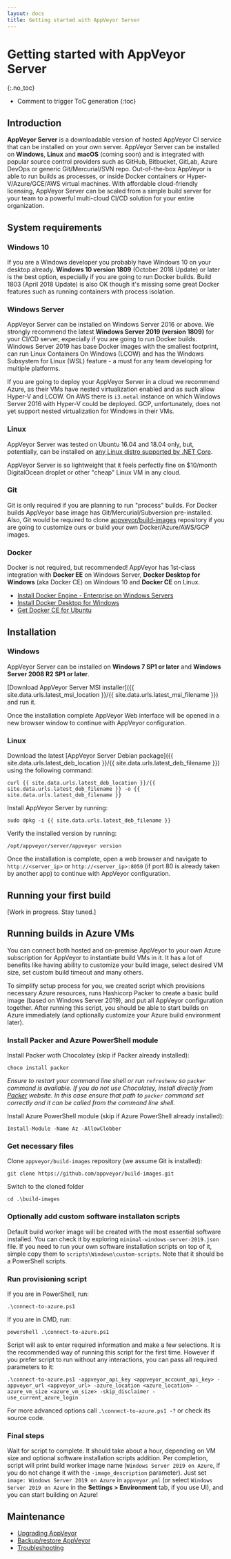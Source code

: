 ```yaml
---
layout: docs
title: Getting started with AppVeyor Server
---
```


<!-- markdownlint-disable MD022 MD032 -->
# Getting started with AppVeyor Server
{:.no_toc}

* Comment to trigger ToC generation
{:toc}
<!-- markdownlint-enable MD022 MD032 -->

## Introduction

**AppVeyor Server** is a downloadable version of hosted AppVeyor CI service that can be installed on your own server. AppVeyor Server can be installed on **Windows**, **Linux** and **macOS** (coming soon) and is integrated with popular source control providers such as GitHub, Bitbucket, GitLab, Azure DevOps or generic Git/Mercurial/SVN repo. Out-of-the-box AppVeyor is able to run builds as processes, or inside Docker containers or Hyper-V/Azure/GCE/AWS virtual machines. With affordable cloud-friendly licensing, AppVeyor Server can be scaled from a simple build server for your team to a powerful multi-cloud CI/CD solution for your entire organization.

## System requirements

### Windows 10

If you are a Windows developer you probably have Windows 10 on your desktop already. **Windows 10 version 1809** (October 2018 Update) or later is the best option, especially if you are going to run Docker builds. Build 1803 (April 2018 Update) is also OK though it's missing some great Docker features such as running containers with process isolation.

### Windows Server

AppVeyor Server can be installed on Windows Server 2016 or above. We strongly recommend the latest **Windows Server 2019 (version 1809)** for your CI/CD server, expecially if you are going to run Docker builds. Windows Server 2019 has base Docker images with the smallest footprint, can run Linux Containers On Windows (LCOW) and has the Windows Subsystem for Linux (WSL) feature - a must for any team developing for multiple platforms.

If you are going to deploy your AppVeyor Server in a cloud we recommend Azure, as their VMs have nested virtualization enabled and as such allow Hyper-V and LCOW. On AWS there is `i3.metal` instance on which Windows Server 2016 with Hyper-V could be deployed. GCP, unfortunately, does not yet support nested virtualization for Windows in their VMs.

### Linux

AppVeyor Server was tested on Ubuntu 16.04 and 18.04 only, but, potentially, can be installed on [any Linux distro supported by .NET Core](https://docs.microsoft.com/en-us/dotnet/core/linux-prerequisites?tabs=netcore2x#supported-linux-versions).

AppVeyor Server is so lightweight that it feels perfectly fine on $10/month DigitalOcean droplet or other "cheap" Linux VM in any cloud.

### Git

Git is only required if you are planning to run "process" builds. For Docker builds AppVeyor base image has Git/Mercurial/Subversion pre-installed. Also, Git would be required to clone [appveyor/build-images](https://github.com/appveyor/build-images) repository if you are going to customize ours or build your own Docker/Azure/AWS/GCP images.

### Docker

Docker is not required, but recommended! AppVeyor has 1st-class integration with **Docker EE** on Windows Server, **Docker Desktop for Windows** (aka Docker CE) on Windows 10 and **Docker CE** on Linux.

* [Install Docker Engine - Enterprise on Windows Servers](https://docs.docker.com/install/windows/docker-ee/)
* [Install Docker Desktop for Windows](https://docs.docker.com/docker-for-windows/install/)
* [Get Docker CE for Ubuntu](https://docs.docker.com/install/linux/docker-ce/ubuntu/)

## Installation

### Windows

AppVeyor Server can be installed on **Windows 7 SP1 or later** and **Windows Server 2008 R2 SP1 or later**.

[Download AppVeyor Server MSI installer]({{ site.data.urls.latest_msi_location }}/{{ site.data.urls.latest_msi_filename }}) and run it.

Once the installation complete AppVeyor Web interface will be opened in a new browser window to continue with AppVeyor configuration.

### Linux

Download the latest [AppVeyor Server Debian package]({{ site.data.urls.latest_deb_location }}/{{ site.data.urls.latest_deb_filename }}) using the following command:

    curl {{ site.data.urls.latest_deb_location }}/{{ site.data.urls.latest_deb_filename }} -o {{ site.data.urls.latest_deb_filename }}

Install AppVeyor Server by running:

    sudo dpkg -i {{ site.data.urls.latest_deb_filename }}

Verify the installed version by running:

    /opt/appveyor/server/appveyor version

Once the installation is complete, open a web browser and navigate to `http://<server_ip>` or `http://<server_ip>:8050` (if port 80 is already taken by another app) to continue with AppVeyor configuration.


## Running your first build

[Work in progress. Stay tuned.]

## Running builds in Azure VMs

You can connect both hosted and on-premise AppVeyor to your own Azure subscription for AppVeyor to instantiate build VMs in it. It has a lot of benefits like having ability to customize your build image, select desired VM size, set custom build timeout and many others.

To simplify setup process for you, we created script which provisions necessary Azure resources, runs Hashicorp Packer to create a basic build image (based on Windows Server 2019), and put all AppVeyor configuration together. After running this script, you should be able to start builds on Azure immediately (and optionally customize your Azure build environment later).

### Install Packer and Azure PowerShell module

Install Packer woth Chocolatey (skip if Packer already installed):

    choco install packer

*Ensure to restart your command line shell or run `refreshenv` so `packer` command is available.*
*If you do not use Chocolatey, install directly from [Packer](https://www.packer.io/intro/getting-started/install.html) website. In this case ensure that path to `packer` command set correctly and it can be called from the command line shell.*

Install Azure PowerShell module (skip if Azure PowerShell already installed):

    Install-Module -Name Az -AllowClobber

### Get necessary files

Clone `appveyor/build-images` repository (we assume Git is installed):

    git clone https://github.com/appveyor/build-images.git

Switch to the cloned folder

    cd .\build-images

### Optionally add custom software installaton scripts

Default build worker image will be created with the most essential software installed. You can check it by exploring `minimal-windows-server-2019.json` file. If you need to run your own software installation scripts on top of it, simple copy them to `scripts\Windows\custom-scripts`. Note that it should be a PowerShell scripts.

### Run provisioning script

If you are in PowerShell, run:

    .\connect-to-azure.ps1

If you are in CMD, run:

    powershell .\connect-to-azure.ps1

Script will ask to enter required information and make a few selections. It is the recommended way of running this script for the first time. However if you prefer script to run without any interactions, you can pass all required parameters to it:

    .\connect-to-azure.ps1 -appveyor_api_key <appveyor_account_api_key> -appveyor_url <appveyor_url> -azure_location <azure_location> -azure_vm_size <azure_vm_size> -skip_disclaimer -use_current_azure_login

For more advanced options call `.\connect-to-azure.ps1 -?` or check its source code.

### Final steps

Wait for script to complete. It should take about a hour, depending on VM size and optional software installation scripts addition. Per completion, script will print build worker image name (`Windows Server 2019 on Azure`, if you do not change it with the `-image_description` parameter). Just set `image: Windows Server 2019 on Azure` in `appveyor.yml` (or select `Windows Server 2019 on Azure` in the **Settings > Environment** tab, if you use UI), and you can start building on Azure!

## Maintenance

* [Upgrading AppVeyor](/docs/server/maintenance/#upgrading-appveyor-server)
* [Backup/restore AppVeyor](/docs/server/maintenance/#backuprestore-appveyor-server)
* [Troubleshooting](/docs/server/maintenance/#troubleshooting)
